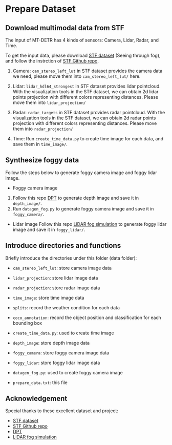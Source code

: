 # Prepare Dataset

## Download multimodal data from STF
The input of MT-DETR has 4 kinds of sensors: Camera, Lidar, Radar, and Time.

To get the input data, please download [STF dataset](https://www.uni-ulm.de/en/in/driveu/projects/dense-datasets/) (Seeing through fog), and follow the instrction of [STF Github repo](https://github.com/princeton-computational-imaging/SeeingThroughFog).

1. Camera: `cam_stereo_left_lut` in STF dataset provides the camera data we need, please move them into `cam_stereo_left_lut/` here.

2. Lidar: `lidar_hdl64_strongest` in STF dataset provides lidar pointcloud. With the visualization tools in the STF dataset, we can obtain 2d lidar points projection with different colors representing distances. Please move them into `lidar_projection/`

3. Radar: `radar_targets` in STF dataset provides radar pointcloud. With the visualization tools in the STF dataset, we can obtain 2d radar points projection with different colors representing distances. Please move them into `radar_projection/`

4. Time: Run `create_time_data.py` to create time image for each data, and save them in `time_image/`.


## Synthesize foggy data

Follow the steps below to generate foggy camera image and foggy lidar image.
- Foggy camera image
1. Follow this repo [DPT](https://github.com/isl-org/DPT) to generate depth image and save it in `depth_image/`.
2. Run `datagen_fog.py` to generate foggy camera image and save it in `foggy_camera/`.

- Lidar image
Follow this repo [LiDAR fog simulation](https://github.com/MartinHahner/LiDAR_fog_sim) to generate foggy lidar image and save it in `foggy_lidar/`.


## Introduce directories and functions

Briefly introduce the directories under this folder (data folder):

- `cam_stereo_left_lut`: store camera image data
- `lidar_projection`: store lidar image data
- `radar_projection`: store radar image data
- `time_image`: store time image data
- `splits`: record the weather condition for each data
- `coco_annotation`: record the object position and classification for each bounding box
- `create_time_data.py`: used to create time image

- `depth_image`: store depth image data
- `foggy_camera`: store foggy camera image data
- `foggy_lidar`: store foggy lidar image data
- `datagen_fog.py`: used to create foggy camera image

- `prepare_data.txt`: this file

## Acknowledgement
Special thanks to these excellent dataset and project:
- [STF dataset](https://www.uni-ulm.de/en/in/driveu/projects/dense-datasets/)
- [STF Github repo](https://github.com/princeton-computational-imaging/SeeingThroughFog)
- [DPT](https://github.com/isl-org/DPT)
- [LiDAR fog simulation](https://github.com/MartinHahner/LiDAR_fog_sim)
